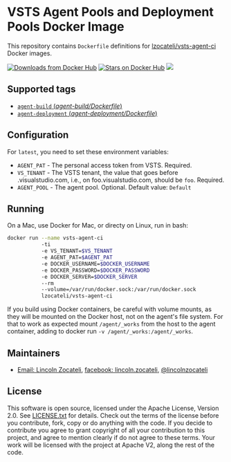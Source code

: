 VSTS Agent Pools and Deployment Pools Docker Image
==================================================

This repository contains `Dockerfile` definitions for [lzocateli/vsts-agent-ci](https://github.com/lzocateli/vsts-agent-ci) Docker images.

[![Downloads from Docker Hub](https://img.shields.io/docker/pulls/lzocateli/vsts-agent-ci.svg)](https://registry.hub.docker.com/u/lzocateli/vsts-agent-ci)
[![Stars on Docker Hub](https://img.shields.io/docker/stars/lzocateli/vsts-agent-ci.svg)](https://registry.hub.docker.com/u/lzocateli/vsts-agent-ci) [![](https://images.microbadger.com/badges/image/lzocateli/vsts-agent-ci.svg)](https://microbadger.com/images/lzocateli/vsts-agent-ci "Get your own image badge on microbadger.com")

## Supported tags

- [`agent-build` (*agent-build/Dockerfile*)](https://github.com/lzocateli/vsts-agent-docker/blob/master/agent-build/Dockerfile)
- [`agent-deployment` (*agent-deployment/Dockerfile*)](https://github.com/lzocateli/vsts-agent-docker/blob/master/agent-deployment/Dockerfile)

## Configuration

For `latest`, you need to set these environment variables:

* `AGENT_PAT` - The personal access token from VSTS. Required.
* `VS_TENANT` - The VSTS tenant, the value that goes before .visualstudio.com, i.e., on foo.visualstudio.com, should be `foo`. Required.
* `AGENT_POOL` - The agent pool. Optional. Default value: `Default`

## Running

On a Mac, use Docker for Mac, or directy on Linux, run in bash:

````bash
docker run --name vsts-agent-ci 
           -ti 
           -e VS_TENANT=$VS_TENANT 
           -e AGENT_PAT=$AGENT_PAT 
           -e DOCKER_USERNAME=$DOCKER_USERNAME 
           -e DOCKER_PASSWORD=$DOCKER_PASSWORD 
           -e DOCKER_SERVER=$DOCKER_SERVER 
           --rm 
           --volume=/var/run/docker.sock:/var/run/docker.sock 
           lzocateli/vsts-agent-ci
````

If you build using Docker containers, be careful with volume mounts, as they
will be mounted on the Docker host, not on the agent's file system. For that to
work as expected mount `/agent/_works` from the host to the agent container,
adding to docker run `-v /agent/_works:/agent/_works`.

## Maintainers

* [Email: Lincoln Zocateli](mailto:lincoln@nuuve.com.br), [facebook: lincoln.zocateli](https://www.facebook.com/lincoln.zocateli), [@lincolnzocateli](https://twitter.com/lincolnzocateli)

## License

This software is open source, licensed under the Apache License, Version 2.0.
See [LICENSE.txt](https://github.com/lzocateli/vsts-agent/blob/master/LICENSE.txt) for details.
Check out the terms of the license before you contribute, fork, copy or do anything
with the code. If you decide to contribute you agree to grant copyright of all your contribution to this project, and agree to
mention clearly if do not agree to these terms. Your work will be licensed with the project at Apache V2, along the rest of the code.
